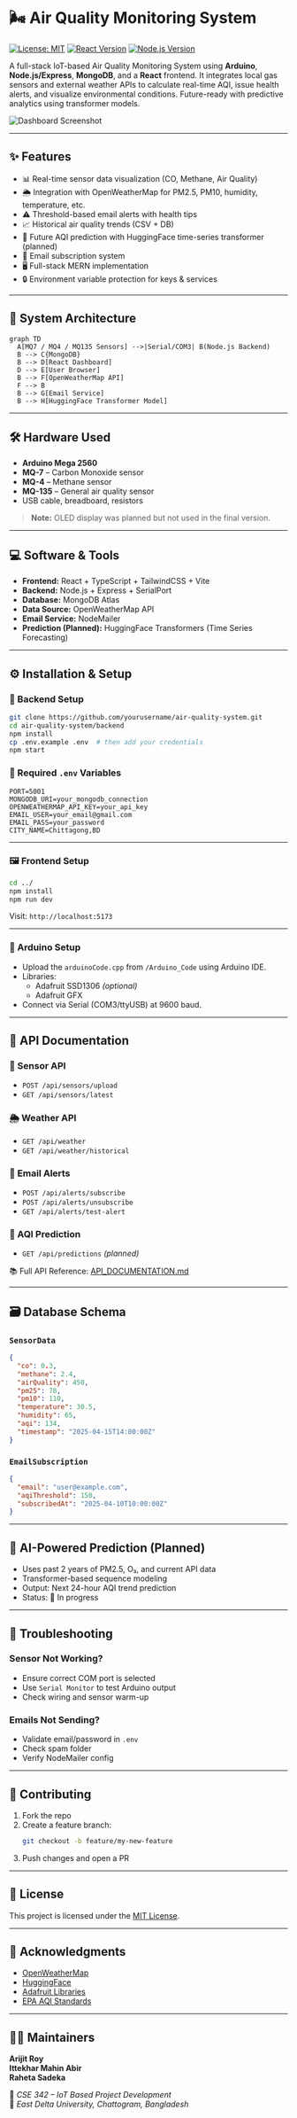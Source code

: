 # 🌬️ Air Quality Monitoring System

[![License: MIT](https://img.shields.io/badge/License-MIT-yellow.svg)](https://opensource.org/licenses/MIT)
[![React Version](https://img.shields.io/badge/React-18.2.0-blue)](https://react.dev/)
[![Node.js Version](https://img.shields.io/badge/Node.js-18.x-green)](https://nodejs.org/)

A full-stack IoT-based Air Quality Monitoring System using **Arduino**, **Node.js/Express**, **MongoDB**, and a **React** frontend. It integrates local gas sensors and external weather APIs to calculate real-time AQI, issue health alerts, and visualize environmental conditions. Future-ready with predictive analytics using transformer models.

![Dashboard Screenshot](https://github.com/yourusername/air-quality-system/assets/screenshot-dashboard.png)

---

## ✨ Features

- 📊 Real-time sensor data visualization (CO, Methane, Air Quality)
- 🌦️ Integration with OpenWeatherMap for PM2.5, PM10, humidity, temperature, etc.
- ⚠️ Threshold-based email alerts with health tips
- 📈 Historical air quality trends (CSV + DB)
- 🔮 Future AQI prediction with HuggingFace time-series transformer (planned)
- 📨 Email subscription system
- 🖥️ Full-stack MERN implementation
- 🔒 Environment variable protection for keys & services

---

## 🧠 System Architecture

```mermaid
graph TD
  A[MQ7 / MQ4 / MQ135 Sensors] -->|Serial/COM3| B(Node.js Backend)
  B --> C{MongoDB}
  B --> D[React Dashboard]
  D --> E[User Browser]
  B --> F[OpenWeatherMap API]
  F --> B
  B --> G[Email Service]
  B --> H[HuggingFace Transformer Model]
```

---

## 🛠️ Hardware Used

- **Arduino Mega 2560**
- **MQ-7** – Carbon Monoxide sensor
- **MQ-4** – Methane sensor
- **MQ-135** – General air quality sensor
- USB cable, breadboard, resistors  
> **Note:** OLED display was planned but not used in the final version.

---

## 💻 Software & Tools

- **Frontend:** React + TypeScript + TailwindCSS + Vite
- **Backend:** Node.js + Express + SerialPort
- **Database:** MongoDB Atlas
- **Data Source:** OpenWeatherMap API
- **Email Service:** NodeMailer
- **Prediction (Planned):** HuggingFace Transformers (Time Series Forecasting)

---

## ⚙️ Installation & Setup

### 🔌 Backend Setup

```bash
git clone https://github.com/yourusername/air-quality-system.git
cd air-quality-system/backend
npm install
cp .env.example .env  # then add your credentials
npm start
```

### 🧾 Required `.env` Variables

```env
PORT=5001
MONGODB_URI=your_mongodb_connection
OPENWEATHERMAP_API_KEY=your_api_key
EMAIL_USER=your_email@gmail.com
EMAIL_PASS=your_password
CITY_NAME=Chittagong,BD
```

---

### 🖼️ Frontend Setup

```bash
cd ../
npm install
npm run dev
```

Visit: `http://localhost:5173`

---

### 🔁 Arduino Setup

- Upload the `arduinoCode.cpp` from `/Arduino_Code` using Arduino IDE.
- Libraries:
  - Adafruit SSD1306 *(optional)*
  - Adafruit GFX
- Connect via Serial (COM3/ttyUSB) at 9600 baud.

---

## 🧪 API Documentation

### 📡 Sensor API

- `POST /api/sensors/upload`
- `GET /api/sensors/latest`

### 🌦 Weather API

- `GET /api/weather`
- `GET /api/weather/historical`

### 📧 Email Alerts

- `POST /api/alerts/subscribe`
- `POST /api/alerts/unsubscribe`
- `GET /api/alerts/test-alert`

### 🔮 AQI Prediction

- `GET /api/predictions` *(planned)*

📚 Full API Reference: [API_DOCUMENTATION.md](./API_DOCUMENTATION.md)

---

## 🗃️ Database Schema

### `SensorData`

```json
{
  "co": 0.3,
  "methane": 2.4,
  "airQuality": 450,
  "pm25": 78,
  "pm10": 110,
  "temperature": 30.5,
  "humidity": 65,
  "aqi": 134,
  "timestamp": "2025-04-15T14:00:00Z"
}
```

### `EmailSubscription`

```json
{
  "email": "user@example.com",
  "aqiThreshold": 150,
  "subscribedAt": "2025-04-10T10:00:00Z"
}
```

---

## 🧠 AI-Powered Prediction (Planned)

- Uses past 2 years of PM2.5, O₃, and current API data
- Transformer-based sequence modeling
- Output: Next 24-hour AQI trend prediction
- Status: 🔄 In progress

---

## 🔧 Troubleshooting

### Sensor Not Working?
- Ensure correct COM port is selected
- Use `Serial Monitor` to test Arduino output
- Check wiring and sensor warm-up

### Emails Not Sending?
- Validate email/password in `.env`
- Check spam folder
- Verify NodeMailer config

---

## 🙌 Contributing

1. Fork the repo
2. Create a feature branch:
   ```bash
   git checkout -b feature/my-new-feature
   ```
3. Push changes and open a PR

---

## 📝 License

This project is licensed under the [MIT License](LICENSE).

---

## 🙏 Acknowledgments

- [OpenWeatherMap](https://openweathermap.org/)
- [HuggingFace](https://huggingface.co/)
- [Adafruit Libraries](https://github.com/adafruit)
- [EPA AQI Standards](https://www.airnow.gov/aqi/aqi-basics/)

---

## 👨‍💻 Maintainers

**Arijit Roy**  
**Ittekhar Mahin Abir**  
**Raheta Sadeka**

📘 *CSE 342 – IoT Based Project Development*  
📍 *East Delta University, Chattogram, Bangladesh*

